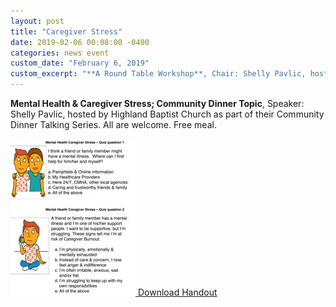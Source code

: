 ```yaml
---
layout: post
title: "Caregiver Stress"
date: 2019-02-06 00:08:00 -0400
categories: news event
custom_date: "February 6, 2019"
custom_excerpt: "**A Round Table Workshop**, Chair: Shelly Pavlic, hosted by Midtown Counselling"
---
```


**Mental Health & Caregiver Stress; Community Dinner Topic**, Speaker: Shelly Pavlic, hosted by Highland Baptist Church as part of their Community Dinner Talking Series. All are welcome. Free meal.

<a href="https://drive.google.com/file/d/1mxrnu02ATd7XmmQ0tWVvt9MlNw0j3pCZ/view?usp=sharing" class="download-thumbnail">
<img src="/assets/images/thumbnails/20190206caregiver-1.jpg">
<span>Download Handout</span>
</a>